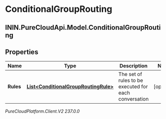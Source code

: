 # ConditionalGroupRouting

## ININ.PureCloudApi.Model.ConditionalGroupRouting

## Properties

|Name | Type | Description | Notes|
|------------ | ------------- | ------------- | -------------|
| **Rules** | [**List&lt;ConditionalGroupRoutingRule&gt;**](ConditionalGroupRoutingRule) | The set of rules to be executed for each conversation | [optional] |



_PureCloudPlatform.Client.V2 237.0.0_
